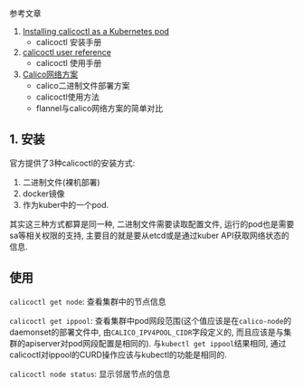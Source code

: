 参考文章

1. [Installing calicoctl as a Kubernetes pod](https://docs.projectcalico.org/v3.10/getting-started/calicoctl/install#installing-calicoctl-as-a-kubernetes-pod)
    - calicoctl 安装手册
2. [calicoctl user reference](https://docs.projectcalico.org/v3.10/reference/calicoctl/)
    - calicoctl 使用手册
3. [Calico网络方案](https://www.cnblogs.com/netonline/p/9720279.html)
    - calico二进制文件部署方案
    - calicoctl使用方法
    - flannel与calico网络方案的简单对比

## 1. 安装

官方提供了3种calicoctl的安装方式: 

1. 二进制文件(裸机部署)
2. docker镜像
3. 作为kuber中的一个pod.

其实这三种方式都算是同一种, 二进制文件需要读取配置文件, 运行的pod也是需要sa等相关权限的支持, 主要目的就是要从etcd或是通过kuber API获取网络状态的信息.

## 使用

`calicoctl get node`: 查看集群中的节点信息

`calicoctl get ippool`: 查看集群中pod网段范围(这个值应该是在`calico-node`的daemonset的部署文件中, 由`CALICO_IPV4POOL_CIDR`字段定义的, 而且应该是与集群的apiserver对pod网段配置是相同的). 与`kubectl get ippool`结果相同, 通过calicoctl对ippool的CURD操作应该与kubectl的功能是相同的.

`calicoctl node status`: 显示邻居节点的信息

